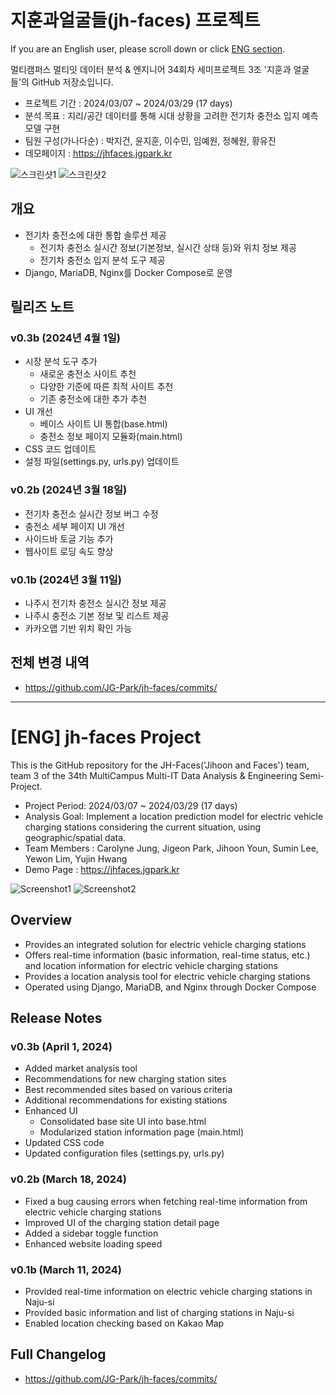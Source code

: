 # 지훈과얼굴들(jh-faces) 프로젝트
If you are an English user, please scroll down or click [ENG section](https://github.com/JG-Park/jh-faces?tab=readme-ov-file#eng-jh-faces-project).

멀티캠퍼스 멀티잇 데이터 분석 &amp; 엔지니어 34회차 세미프로젝트 3조 '지훈과 얼굴들'의 GitHub 저장소입니다.

- 프로젝트 기간 : 2024/03/07 ~ 2024/03/29  (17 days)
- 분석 목표 : 지리/공간 데이터를 통해 시대 상황을 고려한 전기차 충전소 입지 예측 모델 구현
- 팀원 구성(가나다순) : 박지건, 윤지훈, 이수민, 임예원, 정혜원, 황유진
- 데모페이지 : https://jhfaces.jgpark.kr

![스크린샷1](https://github.com/JG-Park/jh-faces/assets/50548719/0a99b131-8881-4996-9bca-9852cf153b5b)
![스크린샷2](https://github.com/JG-Park/jh-faces/assets/50548719/515657a5-a312-46fa-b5e4-a7c799410fff)


## 개요
- 전기차 충전소에 대한 통합 솔루션 제공
    + 전기차 충전소 실시간 정보(기본정보, 실시간 상태 등)와 위치 정보 제공
    + 전기차 충전소 입지 분석 도구 제공
- Django, MariaDB, Nginx를 Docker Compose로 운영

## 릴리즈 노트

### v0.3b (2024년 4월 1일)
- 시장 분석 도구 추가
  - 새로운 충전소 사이트 추천
  - 다양한 기준에 따른 최적 사이트 추천
  - 기존 충전소에 대한 추가 추천
- UI 개선 
  - 베이스 사이트 UI 통합(base.html)
  - 충전소 정보 페이지 모듈화(main.html)
- CSS 코드 업데이트
- 설정 파일(settings.py, urls.py) 업데이트

### v0.2b (2024년 3월 18일)  
- 전기차 충전소 실시간 정보 버그 수정
- 충전소 세부 페이지 UI 개선
- 사이드바 토글 기능 추가
- 웹사이트 로딩 속도 향상

### v0.1b (2024년 3월 11일)
- 나주시 전기차 충전소 실시간 정보 제공
- 나주시 충전소 기본 정보 및 리스트 제공
- 카카오맵 기반 위치 확인 가능

## 전체 변경 내역
- https://github.com/JG-Park/jh-faces/commits/


---
# [ENG] jh-faces Project

This is the GitHub repository for the JH-Faces('Jihoon and Faces') team, team 3 of the 34th MultiCampus Multi-IT Data Analysis & Engineering Semi-Project.

- Project Period: 2024/03/07 ~ 2024/03/29 (17 days)
- Analysis Goal: Implement a location prediction model for electric vehicle charging stations considering the current situation, using geographic/spatial data.
- Team Members : Carolyne Jung, Jigeon Park, Jihoon Youn, Sumin Lee, Yewon Lim, Yujin Hwang
- Demo Page : https://jhfaces.jgpark.kr

![Screenshot1](https://github.com/JG-Park/jh-faces/assets/50548719/0a99b131-8881-4996-9bca-9852cf153b5b)
![Screenshot2](https://github.com/JG-Park/jh-faces/assets/50548719/515657a5-a312-46fa-b5e4-a7c799410fff)

## Overview
- Provides an integrated solution for electric vehicle charging stations
- Offers real-time information (basic information, real-time status, etc.) and location information for electric vehicle charging stations
- Provides a location analysis tool for electric vehicle charging stations
- Operated using Django, MariaDB, and Nginx through Docker Compose

## Release Notes

### v0.3b (April 1, 2024)
- Added market analysis tool
- Recommendations for new charging station sites
- Best recommended sites based on various criteria
- Additional recommendations for existing stations
- Enhanced UI
  - Consolidated base site UI into base.html
  - Modularized station information page (main.html)
- Updated CSS code
- Updated configuration files (settings.py, urls.py)

### v0.2b (March 18, 2024)
- Fixed a bug causing errors when fetching real-time information from electric vehicle charging stations
- Improved UI of the charging station detail page
- Added a sidebar toggle function
- Enhanced website loading speed

### v0.1b (March 11, 2024)
- Provided real-time information on electric vehicle charging stations in Naju-si
- Provided basic information and list of charging stations in Naju-si
- Enabled location checking based on Kakao Map

## Full Changelog
- https://github.com/JG-Park/jh-faces/commits/
